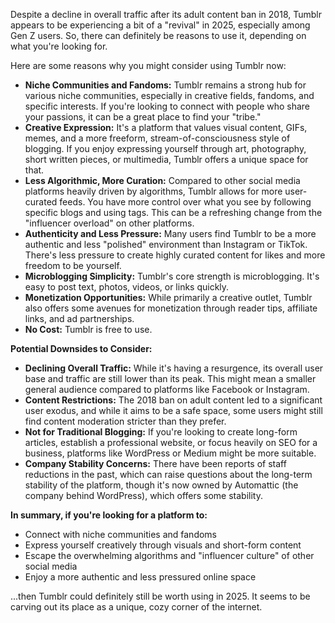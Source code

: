 Despite a decline in overall traffic after its adult content ban in 2018, Tumblr appears to be experiencing a bit of a "revival" in 2025, especially among Gen Z users. So, there can definitely be reasons to use it, depending on what you're looking for.

Here are some reasons why you might consider using Tumblr now:

* **Niche Communities and Fandoms:** Tumblr remains a strong hub for various niche communities, especially in creative fields, fandoms, and specific interests. If you're looking to connect with people who share your passions, it can be a great place to find your "tribe."
* **Creative Expression:** It's a platform that values visual content, GIFs, memes, and a more freeform, stream-of-consciousness style of blogging. If you enjoy expressing yourself through art, photography, short written pieces, or multimedia, Tumblr offers a unique space for that.
* **Less Algorithmic, More Curation:** Compared to other social media platforms heavily driven by algorithms, Tumblr allows for more user-curated feeds. You have more control over what you see by following specific blogs and using tags. This can be a refreshing change from the "influencer overload" on other platforms.
* **Authenticity and Less Pressure:** Many users find Tumblr to be a more authentic and less "polished" environment than Instagram or TikTok. There's less pressure to create highly curated content for likes and more freedom to be yourself.
* **Microblogging Simplicity:** Tumblr's core strength is microblogging. It's easy to post text, photos, videos, or links quickly.
* **Monetization Opportunities:** While primarily a creative outlet, Tumblr also offers some avenues for monetization through reader tips, affiliate links, and ad partnerships.
* **No Cost:** Tumblr is free to use.

**Potential Downsides to Consider:**

* **Declining Overall Traffic:** While it's having a resurgence, its overall user base and traffic are still lower than its peak. This might mean a smaller general audience compared to platforms like Facebook or Instagram.
* **Content Restrictions:** The 2018 ban on adult content led to a significant user exodus, and while it aims to be a safe space, some users might still find content moderation stricter than they prefer.
* **Not for Traditional Blogging:** If you're looking to create long-form articles, establish a professional website, or focus heavily on SEO for a business, platforms like WordPress or Medium might be more suitable.
* **Company Stability Concerns:** There have been reports of staff reductions in the past, which can raise questions about the long-term stability of the platform, though it's now owned by Automattic (the company behind WordPress), which offers some stability.

**In summary, if you're looking for a platform to:**

* Connect with niche communities and fandoms
* Express yourself creatively through visuals and short-form content
* Escape the overwhelming algorithms and "influencer culture" of other social media
* Enjoy a more authentic and less pressured online space

...then Tumblr could definitely still be worth using in 2025. It seems to be carving out its place as a unique, cozy corner of the internet.